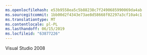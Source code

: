 ```yaml
---
ms.openlocfilehash: e53b9558ea5c5b88238c7f2490685990069da4ab
ms.sourcegitcommit: 1bb00d2f4343e73ae8d58668f02297a3cf10a4c1
ms.translationtype: MT
ms.contentlocale: pl-PL
ms.lasthandoff: 06/15/2019
ms.locfileid: "63877226"
---
```

Visual Studio 2008